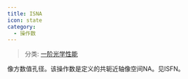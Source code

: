 ```yaml
---
title: ISNA
icon: state
category:
  - 操作数
---
```


> 分类: [一阶光学性能](/hb/operands/131/879/  "Zemax 操作数 一阶光学性能")

像方数值孔径。该操作数是定义的共轭近轴像空间NA。见ISFN。